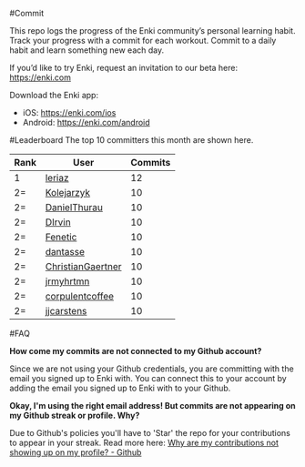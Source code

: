 #Commit

This repo logs the progress of the Enki community’s personal learning habit. Track your progress with a commit for each workout. Commit to a daily habit and learn something new each day.

If you’d like to try Enki, request an invitation to our beta here: https://enki.com

Download the Enki app: 
 - iOS: https://enki.com/ios
 - Android: https://enki.com/android

#Leaderboard
The top 10 committers this month are shown here.

| Rank | User | Commits |
|------|------|---------|
|1|[leriaz](https://github.com/leriaz)|12|
|2=|[Kolejarzyk](https://github.com/Kolejarzyk)|10|
|2=|[DanielThurau](https://github.com/DanielThurau)|10|
|2=|[DIrvin](https://github.com/DIrvin)|10|
|2=|[Fenetic](https://github.com/Fenetic)|10|
|2=|[dantasse](https://github.com/dantasse)|10|
|2=|[ChristianGaertner](https://github.com/ChristianGaertner)|10|
|2=|[jrmyhrtmn](https://github.com/jrmyhrtmn)|10|
|2=|[corpulentcoffee](https://github.com/corpulentcoffee)|10|
|2=|[jjcarstens](https://github.com/jjcarstens)|10|

#FAQ

**How come my commits are not connected to my Github account?**

Since we are not using your Github credentials, you are committing with the email you signed up to Enki with. You can connect this to your account by adding the email you signed up to Enki with to your Github.

**Okay, I'm using the right email address! But commits are not appearing on my Github streak or profile. Why?**

Due to Github's policies you'll have to 'Star' the repo for your contributions to appear in your streak. Read more here: [Why are my contributions not showing up on my profile? - Github](https://help.github.com/articles/why-are-my-contributions-not-showing-up-on-my-profile/)
